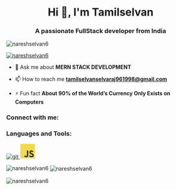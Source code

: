 <h1 align="center">Hi 👋, I'm Tamilselvan</h1>
<h3 align="center">A passionate FullStack developer from India</h3>

<p align="left"> <img src="https://komarev.com/ghpvc/?username=nareshselvan6&label=Profile%20views&color=0e75b6&style=flat" alt="nareshselvan6" /> </p>

<p align="left"> <a href="https://github.com/ryo-ma/github-profile-trophy"><img src="https://github-profile-trophy.vercel.app/?username=nareshselvan6" alt="nareshselvan6" /></a> </p>

- 💬 Ask me about **MERN STACK DEVELOPMENT**

- 📫 How to reach me **tamilselvanselvaraj961998@gmail.com**

- ⚡ Fun fact **About 90% of the World’s Currency Only Exists on Computers**

<h3 align="left">Connect with me:</h3>
<p align="left">
</p>


<h3 align="left">Languages and Tools:</h3>
<p align="left"> <a href="https://git-scm.com/" target="_blank" rel="noreferrer"> <img src="https://www.vectorlogo.zone/logos/git-scm/git-scm-icon.svg" alt="git" width="40" height="40"/> </a> <a href="https://developer.mozilla.org/en-US/docs/Web/JavaScript" target="_blank" rel="noreferrer"> <img src="https://raw.githubusercontent.com/devicons/devicon/master/icons/javascript/javascript-original.svg" alt="javascript" width="40" height="40"/> </a> </p>

<p><img align="left" src="https://github-readme-stats.vercel.app/api/top-langs?username=nareshselvan6&show_icons=true&locale=en&layout=compact" alt="nareshselvan6" /></p>

<p>&nbsp;<img align="center" src="https://github-readme-stats.vercel.app/api?username=nareshselvan6&show_icons=true&locale=en" alt="nareshselvan6" /></p>

<p><img align="center" src="https://github-readme-streak-stats.herokuapp.com/?user=nareshselvan6&" alt="nareshselvan6" /></p>
